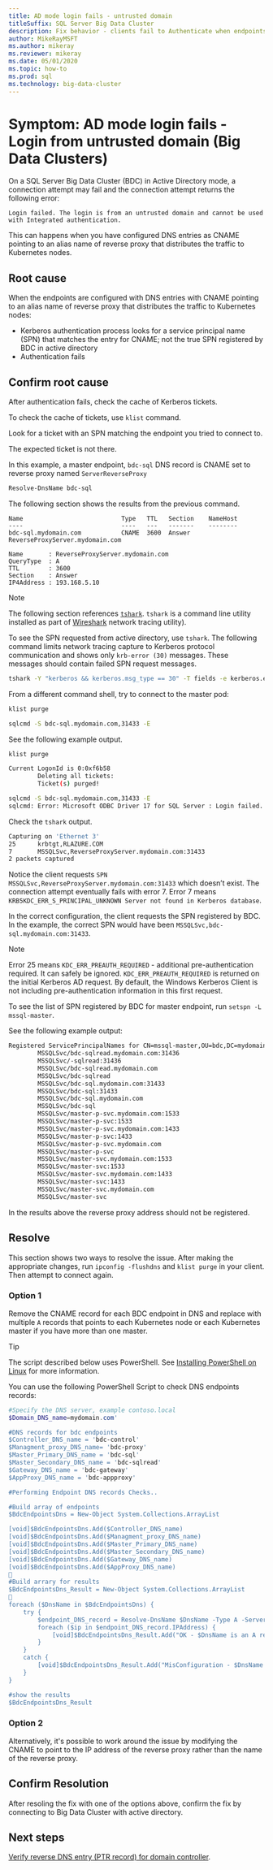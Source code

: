 ```yaml
---
title: AD mode login fails - untrusted domain
titleSuffix: SQL Server Big Data Cluster
description: Fix behavior - clients fail to Authenticate when endpoints DNS entries are configures as CNAME pointing to an alias name.
author: MikeRayMSFT
ms.author: mikeray
ms.reviewer: mikeray
ms.date: 05/01/2020
ms.topic: how-to
ms.prod: sql
ms.technology: big-data-cluster
---
```


# Symptom: AD mode login fails - Login from untrusted domain (Big Data Clusters)

On a SQL Server Big Data Cluster (BDC) in Active Directory mode, a connection attempt may fail and the connection attempt returns the following error:

`Login failed. The login is from an untrusted domain and cannot be used with Integrated authentication.`

This can happens when you have configured DNS entries as CNAME pointing to an alias name of reverse proxy that distributes the traffic to Kubernetes nodes.

## Root cause

When the endpoints are configured with DNS entries with CNAME pointing to an alias name of reverse proxy that distributes the traffic to Kubernetes nodes:

- Kerberos authentication process looks for a service principal name (SPN) that matches the entry for CNAME; not the true SPN registered by BDC in active directory
- Authentication fails 

## Confirm root cause

After authentication fails, check the cache of Kerberos tickets. 

To check the cache of tickets, use `klist` command. 

Look for a ticket with an SPN matching the endpoint you tried to connect to.

The expected ticket is not there.

In this example, a master endpoint, `bdc-sql` DNS record is CNAME set to reverse proxy named `ServerReverseProxy`

```PowerShell
Resolve-DnsName bdc-sql
```

The following section shows the results from the previous command.

```
Name                           Type   TTL   Section    NameHost
----                           ----   ---   -------    --------
bdc-sql.mydomain.com           CNAME  3600  Answer     ReverseProxyServer.mydomain.com

Name       : ReverseProxyServer.mydomain.com
QueryType  : A
TTL        : 3600
Section    : Answer
IP4Address : 193.168.5.10
```

>[!NOTE]
>The following section references  [`tshark`](https://www.wireshark.org/docs/man-pages/tshark.html). `tshark` is a command line utility installed as part of [Wireshark](https://www.wireshark.org/docs/) network tracing utility).

To see the SPN requested from active directory, use `tshark`. The following command limits network tracing capture to Kerberos protocol communication and shows only `krb-error (30)` messages. These messages should contain failed SPN request messages.

```bash
tshark -Y "kerberos && kerberos.msg_type == 30" -T fields -e kerberos.error_code -e kerberos.SNameString
```

From a different command shell, try to connect to the master pod:

```bash
klist purge

sqlcmd -S bdc-sql.mydomain.com,31433 -E
```

See the following example output.

```bash
klist purge

Current LogonId is 0:0xf6b58
        Deleting all tickets:
        Ticket(s) purged!

sqlcmd -S bdc-sql.mydomain.com,31433 -E
sqlcmd: Error: Microsoft ODBC Driver 17 for SQL Server : Login failed. The login is from an untrusted domain and cannot be used with Integrated authentication.
```

Check the `tshark` output. 

```bash
Capturing on 'Ethernet 3'
25      krbtgt,RLAZURE.COM
7       MSSQLSvc,ReverseProxyServer.mydomain.com:31433
2 packets captured
```

Notice the client requests `SPN MSSQLSvc,ReverseProxyServer.mydomain.com:31433` which doesn’t exist. The connection attempt eventually fails with error 7. Error 7 means `KRB5KDC_ERR_S_PRINCIPAL_UNKNOWN Server not found in Kerberos database`.

In the correct configuration, the client requests the SPN registered by BDC. In the example, the correct SPN would have been `MSSQLSvc,bdc-sql.mydomain.com:31433`.

>[!NOTE]
>Error 25 means `KDC_ERR_PREAUTH_REQUIRED` - additional pre-authentication required. It can safely be ignored. `KDC_ERR_PREAUTH_REQUIRED` is returned on the initial Kerberos AD request. By default, the Windows Kerberos Client is not including pre-authentication information in this first request.

To see the list of SPN registered by BDC for master endpoint, run `setspn -L mssql-master`. 

See the following example output:

```bash
Registered ServicePrincipalNames for CN=mssql-master,OU=bdc,DC=mydomain,DC=com:
        MSSQLSvc/bdc-sqlread.mydomain.com:31436
        MSSQLSvc/-sqlread:31436
        MSSQLSvc/bdc-sqlread.mydomain.com
        MSSQLSvc/bdc-sqlread
        MSSQLSvc/bdc-sql.mydomain.com:31433
        MSSQLSvc/bdc-sql:31433
        MSSQLSvc/bdc-sql.mydomain.com
        MSSQLSvc/bdc-sql
        MSSQLSvc/master-p-svc.mydomain.com:1533
        MSSQLSvc/master-p-svc:1533
        MSSQLSvc/master-p-svc.mydomain.com:1433
        MSSQLSvc/master-p-svc:1433
        MSSQLSvc/master-p-svc.mydomain.com
        MSSQLSvc/master-p-svc
        MSSQLSvc/master-svc.mydomain.com:1533
        MSSQLSvc/master-svc:1533
        MSSQLSvc/master-svc.mydomain.com:1433
        MSSQLSvc/master-svc:1433
        MSSQLSvc/master-svc.mydomain.com
        MSSQLSvc/master-svc
```

In the results above the reverse proxy address should not be registered.

## Resolve

This section shows two ways to resolve the issue. After making the appropriate changes, run `ipconfig -flushdns` and `klist purge` in your client. Then attempt to connect again.

### Option 1

Remove the CNAME record for each BDC endpoint in DNS and replace with multiple `A` records that points to each Kubernetes node or each Kubernetes master if you have more than one master.

>[!TIP]
>The script described below uses PowerShell. See [Installing PowerShell on Linux](/powershell/scripting/install/installing-powershell-core-on-linux) for more information.

You can use the following PowerShell Script to check DNS endpoints records:

```powershell
#Specify the DNS server, example contoso.local
$Domain_DNS_name=mydomain.com'

#DNS records for bdc endpoints
$Controller_DNS_name = 'bdc-control'
$Managment_proxy_DNS_name= 'bdc-proxy'
$Master_Primary_DNS_name = 'bdc-sql'
$Master_Secondary_DNS_name = 'bdc-sqlread'
$Gateway_DNS_name = 'bdc-gateway'
$AppProxy_DNS_name = 'bdc-appproxy'

#Performing Endpoint DNS records Checks..

#Build array of endpoints 
$BdcEndpointsDns = New-Object System.Collections.ArrayList

[void]$BdcEndpointsDns.Add($Controller_DNS_name)
[void]$BdcEndpointsDns.Add($Managment_proxy_DNS_name)
[void]$BdcEndpointsDns.Add($Master_Primary_DNS_name)
[void]$BdcEndpointsDns.Add($Master_Secondary_DNS_name)
[void]$BdcEndpointsDns.Add($Gateway_DNS_name)
[void]$BdcEndpointsDns.Add($AppProxy_DNS_name)

#Build arrary for results 
$BdcEndpointsDns_Result = New-Object System.Collections.ArrayList

foreach ($DnsName in $BdcEndpointsDns) {
    try {
        $endpoint_DNS_record = Resolve-DnsName $DnsName -Type A -Server $Domain_DNS_IP_address -ErrorAction Stop 
        foreach ($ip in $endpoint_DNS_record.IPAddress) {
            [void]$BdcEndpointsDns_Result.Add("OK - $DnsName is an A record with an IP $ip")
        }
    }
    catch {
        [void]$BdcEndpointsDns_Result.Add("MisConfiguration - $DnsName is not an A record or does not exists")
    }  
}

#show the results 
$BdcEndpointsDns_Result
```

### Option 2

Alternatively, it's possible to work around the issue by modifying the CNAME to point to the IP address of the reverse proxy rather than the name of the reverse proxy.

## Confirm Resolution

After resoling the fix with one of the options above, confirm the fix by connecting to Big Data Cluster with active directory.

## Next steps

[Verify reverse DNS entry (PTR record) for domain controller](deploy-active-directory.md#verify-reverse-dns-entry-for-domain-controller).
